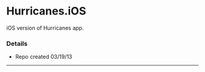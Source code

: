 # Hurricanes.iOS #

iOS version of Hurricanes app.

### Details ###
* Repo created 03/19/13

- - - -